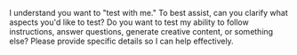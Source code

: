 I understand you want to "test with me." To best assist, can you clarify what aspects you'd like to test? Do you want to test my ability to follow instructions, answer questions, generate creative content, or something else? Please provide specific details so I can help effectively.
